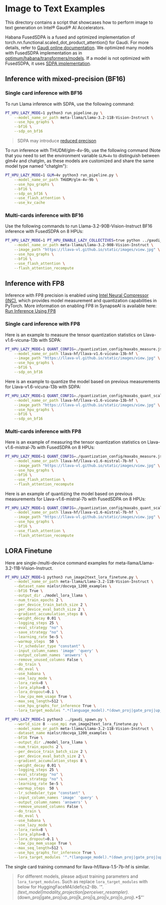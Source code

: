 <!---
Copyright 2021 The HuggingFace Team. All rights reserved.

Licensed under the Apache License, Version 2.0 (the "License");
you may not use this file except in compliance with the License.
You may obtain a copy of the License at

    http://www.apache.org/licenses/LICENSE-2.0

Unless required by applicable law or agreed to in writing, software
distributed under the License is distributed on an "AS IS" BASIS,
WITHOUT WARRANTIES OR CONDITIONS OF ANY KIND, either express or implied.
See the License for the specific language governing permissions and
limitations under the License.
-->

# Image to Text Examples
This directory contains a script that showcases how to perform image to text generation on Intel® Gaudi® AI Accelerators.

Habana FusedSDPA is a fused and optimized implementation of torch.nn.functional.scaled_dot_product_attention() for Gaudi. For more details, refer to [Gaudi online documentation](https://docs.habana.ai/en/latest/PyTorch/Model_Optimization_PyTorch/Optimization_in_PyTorch_Models.html?highlight=fusedsdpa#using-fused-scaled-dot-product-attention-fusedsdpa). We optimized many models with FusedSDPA implementation as in [optimum/habana/transformers/models](https://github.com/huggingface/optimum-habana/tree/main/optimum/habana/transformers/models). If a model is not optimized with FusedSDPA, it uses [SDPA implementation](https://pytorch.org/docs/stable/generated/torch.nn.functional.scaled_dot_product_attention.html).

## Inference with mixed-precision (BF16)

### Single card inference with BF16
To run Llama inference with SDPA, use the following command:

```bash
PT_HPU_LAZY_MODE=1 python3 run_pipeline.py \
    --model_name_or_path meta-llama/Llama-3.2-11B-Vision-Instruct \
    --use_hpu_graphs \
    --bf16 \
    --sdp_on_bf16
```
> SDPA may introduce [reduced precison](https://pytorch.org/docs/stable/notes/numerical_accuracy.html#reduced-precision-reduction-for-fp16-and-bf16-in-scaled-dot-product-attention-sdpa)

To run inference with THUDM/glm-4v-9b, use the following command (Note that you need to set the environment variable `GLM=4v` to distinguish between glm4v and chatglm, as these models are customized and share the same model type named "chatglm"):
```bash
PT_HPU_LAZY_MODE=1 GLM=4v python3 run_pipeline.py \
    --model_name_or_path THUDM/glm-4v-9b \
    --use_hpu_graphs \
    --bf16 \
    --sdp_on_bf16 \
    --use_flash_attention \
    --use_kv_cache
```

### Multi-cards inference with BF16

Use the following commands to run Llama-3.2-90B-Vision-Instruct BF16 inference with FusedSDPA on 8 HPUs:
```bash
PT_HPU_LAZY_MODE=1 PT_HPU_ENABLE_LAZY_COLLECTIVES=true python ../gaudi_spawn.py --use_deepspeed --world_size 8 run_pipeline.py \
    --model_name_or_path meta-llama/Llama-3.2-90B-Vision-Instruct \
    --image_path "https://llava-vl.github.io/static/images/view.jpg" \
    --use_hpu_graphs \
    --bf16 \
    --use_flash_attention \
    --flash_attention_recompute
```

## Inference with FP8

Inference with FP8 precision is enabled using [Intel Neural Compressor (INC)](https://docs.habana.ai/en/latest/PyTorch/Inference_on_PyTorch/Quantization/index.html?highlight=inc), which provides model measurement and quantization capabilities in PyTorch.
More information on enabling FP8 in SynapseAI is available here:
[Run Inference Using FP8](https://docs.habana.ai/en/latest/PyTorch/Inference_on_PyTorch/Quantization/Inference_Using_FP8.html?highlight=fp8)

### Single card inference with FP8
Here is an example to measure the tensor quantization statistics on Llava-v1.6-vicuna-13b with SDPA:
```bash
PT_HPU_LAZY_MODE=1 QUANT_CONFIG=./quantization_config/maxabs_measure.json python run_pipeline.py \
    --model_name_or_path llava-hf/llava-v1.6-vicuna-13b-hf \
    --image_path "https://llava-vl.github.io/static/images/view.jpg" \
    --use_hpu_graphs \
    --bf16 \
    --sdp_on_bf16
```

Here is an example to quantize the model based on previous measurements for Llava-v1.6-vicuna-13b with SDPA:
```bash
PT_HPU_LAZY_MODE=1 QUANT_CONFIG=./quantization_config/maxabs_quant_scale_format_const.json python run_pipeline.py \
    --model_name_or_path llava-hf/llava-v1.6-vicuna-13b-hf \
    --image_path "https://llava-vl.github.io/static/images/view.jpg" \
    --use_hpu_graphs \
    --bf16 \
    --sdp_on_bf16
```

### Multi-cards inference with FP8
Here is an example of measuring the tensor quantization statistics on Llava-v1.6-mistral-7b with FusedSDPA on 8 HPUs:
```bash
PT_HPU_LAZY_MODE=1 QUANT_CONFIG=./quantization_config/maxabs_measure.json python ../gaudi_spawn.py --use_deepspeed --world_size 8 run_pipeline.py \
    --model_name_or_path llava-hf/llava-v1.6-mistral-7b-hf \
    --image_path "https://llava-vl.github.io/static/images/view.jpg" \
    --use_hpu_graphs \
    --bf16 \
    --use_flash_attention \
    --flash_attention_recompute
```

Here is an example of quantizing the model based on previous measurements for Llava-v1.6-mistral-7b with FusedSDPA on 8 HPUs:
```bash
PT_HPU_LAZY_MODE=1 QUANT_CONFIG=./quantization_config/maxabs_quant_scale_format_const.json python ../gaudi_spawn.py --use_deepspeed --world_size 8 run_pipeline.py \
    --model_name_or_path llava-hf/llava-v1.6-mistral-7b-hf \
    --image_path "https://llava-vl.github.io/static/images/view.jpg" \
    --use_hpu_graphs \
    --bf16 \
    --use_flash_attention \
    --flash_attention_recompute
```

## LORA Finetune

Here are single-/multi-device command examples for meta-llama/Llama-3.2-11B-Vision-Instruct.

```bash
PT_HPU_LAZY_MODE=1 python3 run_image2text_lora_finetune.py \
    --model_name_or_path meta-llama/Llama-3.2-11B-Vision-Instruct \
    --dataset_name nielsr/docvqa_1200_examples \
    --bf16 True \
    --output_dir ./model_lora_llama \
    --num_train_epochs 2 \
    --per_device_train_batch_size 2 \
    --per_device_eval_batch_size 2 \
    --gradient_accumulation_steps 8 \
    --weight_decay 0.01 \
    --logging_steps 25 \
    --eval_strategy "no" \
    --save_strategy "no" \
    --learning_rate 5e-5 \
    --warmup_steps  50 \
    --lr_scheduler_type "constant" \
    --input_column_names 'image' 'query' \
    --output_column_names 'answers' \
    --remove_unused_columns False \
    --do_train \
    --do_eval \
    --use_habana \
    --use_lazy_mode \
    --lora_rank=8 \
    --lora_alpha=8 \
    --lora_dropout=0.1 \
    --low_cpu_mem_usage True \
    --max_seq_length=512 \
    --use_hpu_graphs_for_inference True \
    --lora_target_modules ".*(language_model).*(down_proj|gate_proj|up_proj|k_proj|q_proj|v_proj|o_proj).*$"
```

```bash
PT_HPU_LAZY_MODE=1 python3 ../gaudi_spawn.py \
    --world_size 8 --use_mpi run_image2text_lora_finetune.py \
    --model_name_or_path meta-llama/Llama-3.2-11B-Vision-Instruct \
    --dataset_name nielsr/docvqa_1200_examples \
    --bf16 True \
    --output_dir ./model_lora_llama \
    --num_train_epochs 2 \
    --per_device_train_batch_size 2 \
    --per_device_eval_batch_size 2 \
    --gradient_accumulation_steps 8 \
    --weight_decay 0.01 \
    --logging_steps 25 \
    --eval_strategy "no" \
    --save_strategy "no" \
    --learning_rate 5e-5 \
    --warmup_steps  50 \
    --lr_scheduler_type "constant" \
    --input_column_names 'image' 'query' \
    --output_column_names 'answers' \
    --remove_unused_columns False \
    --do_train \
    --do_eval \
    --use_habana \
    --use_lazy_mode \
    --lora_rank=8 \
    --lora_alpha=8 \
    --lora_dropout=0.1 \
    --low_cpu_mem_usage True \
    --max_seq_length=512 \
    --use_hpu_graphs_for_inference True \
    --lora_target_modules '".*(language_model).*(down_proj|gate_proj|up_proj|k_proj|q_proj|v_proj|o_proj).*$"'
```

The single card training command for llava-hf/llava-1.5-7b-hf is similar.

>  For different models, please adjust training parameters and `lora_target_modules`. Such as replace `lora_target_modules`
>  with below for HuggingFaceM4/idefics2-8b.
>  '".*(text_model|modality_projection|perceiver_resampler).*(down_proj|gate_proj|up_proj|k_proj|q_proj|v_proj|o_proj).*$"'
